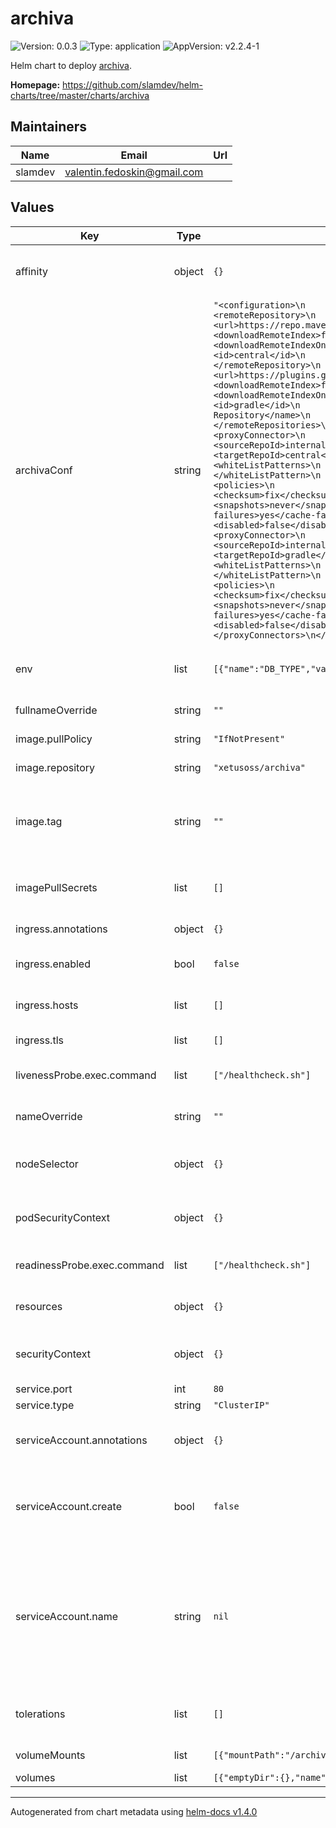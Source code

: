 # archiva

![Version: 0.0.3](https://img.shields.io/badge/Version-0.0.3-informational?style=flat-square) ![Type: application](https://img.shields.io/badge/Type-application-informational?style=flat-square) ![AppVersion: v2.2.4-1](https://img.shields.io/badge/AppVersion-v2.2.4--1-informational?style=flat-square)

Helm chart to deploy [archiva](https://hub.docker.com/r/xetusoss/archiva/).

**Homepage:** <https://github.com/slamdev/helm-charts/tree/master/charts/archiva>

## Maintainers

| Name | Email | Url |
| ---- | ------ | --- |
| slamdev | valentin.fedoskin@gmail.com |  |

## Values

| Key | Type | Default | Description |
|-----|------|---------|-------------|
| affinity | object | `{}` | affinity for scheduler pod assignment |
| archivaConf | string | `"<configuration>\n    <remoteRepositories>\n        <remoteRepository>\n            <url>https://repo.maven.apache.org/maven2</url>\n            <downloadRemoteIndex>false</downloadRemoteIndex>\n            <downloadRemoteIndexOnStartup>false</downloadRemoteIndexOnStartup>\n            <id>central</id>\n            <name>Central Repository</name>\n        </remoteRepository>\n        <remoteRepository>\n            <url>https://plugins.gradle.org/m2</url>\n            <downloadRemoteIndex>false</downloadRemoteIndex>\n            <downloadRemoteIndexOnStartup>false</downloadRemoteIndexOnStartup>\n            <id>gradle</id>\n            <name>Gradle Plugins Repository</name>\n        </remoteRepository>\n    </remoteRepositories>\n    <proxyConnectors>\n        <proxyConnector>\n            <order>1</order>\n            <sourceRepoId>internal</sourceRepoId>\n            <targetRepoId>central</targetRepoId>\n            <proxyId/>\n            <whiteListPatterns>\n                <whiteListPattern>**/*</whiteListPattern>\n            </whiteListPatterns>\n            <policies>\n                <releases>once</releases>\n                <checksum>fix</checksum>\n                <snapshots>never</snapshots>\n                <cache-failures>yes</cache-failures>\n            </policies>\n            <disabled>false</disabled>\n        </proxyConnector>\n        <proxyConnector>\n            <order>2</order>\n            <sourceRepoId>internal</sourceRepoId>\n            <targetRepoId>gradle</targetRepoId>\n            <proxyId/>\n            <whiteListPatterns>\n                <whiteListPattern>**/*</whiteListPattern>\n            </whiteListPatterns>\n            <policies>\n                <releases>once</releases>\n                <checksum>fix</checksum>\n                <snapshots>never</snapshots>\n                <cache-failures>yes</cache-failures>\n            </policies>\n            <disabled>false</disabled>\n        </proxyConnector>\n    </proxyConnectors>\n</configuration>"` | archiva config to provision inside of the container |
| env | list | `[{"name":"DB_TYPE","value":"derby"}]` | environment variables for the deployment |
| fullnameOverride | string | `""` | full name of the chart. |
| image.pullPolicy | string | `"IfNotPresent"` | image pull policy |
| image.repository | string | `"xetusoss/archiva"` | image repository |
| image.tag | string | `""` | image tag (chart's appVersion value will be used if not set) |
| imagePullSecrets | list | `[]` | image pull secret for private images |
| ingress.annotations | object | `{}` | ingress annotations |
| ingress.enabled | bool | `false` | enables Ingress for archiva |
| ingress.hosts | list | `[]` | ingress accepted hostnames |
| ingress.tls | list | `[]` | ingress TLS configuration |
| livenessProbe.exec.command | list | `["/healthcheck.sh"]` | command for liveness probe |
| nameOverride | string | `""` | override name of the chart |
| nodeSelector | object | `{}` | node for scheduler pod assignment |
| podSecurityContext | object | `{}` | specifies security settings for a pod |
| readinessProbe.exec.command | list | `["/healthcheck.sh"]` | command for readiness probe |
| resources | object | `{}` | custom resource configuration |
| securityContext | object | `{}` | specifies security settings for a container |
| service.port | int | `80` | service port |
| service.type | string | `"ClusterIP"` | service type |
| serviceAccount.annotations | object | `{}` | annotations to add to the service account |
| serviceAccount.create | bool | `false` | specifies whether a service account should be created |
| serviceAccount.name | string | `nil` | the name of the service account to use; if not set and create is true, a name is generated using the fullname template |
| tolerations | list | `[]` | tolerations for scheduler pod assignment |
| volumeMounts | list | `[{"mountPath":"/archiva-data","name":"data"}]` | volume mounts |
| volumes | list | `[{"emptyDir":{},"name":"data"}]` | volumes |

----------------------------------------------
Autogenerated from chart metadata using [helm-docs v1.4.0](https://github.com/norwoodj/helm-docs/releases/v1.4.0)
